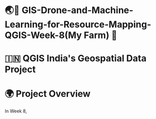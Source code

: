 # 🌏📗 GIS-Drone-and-Machine-Learning-for-Resource-Mapping-QGIS-Week-8(My Farm) 🗾
#  🇮🇳 QGIS India's Geospatial Data Project

# 🌍 Project Overview
In Week 8,
